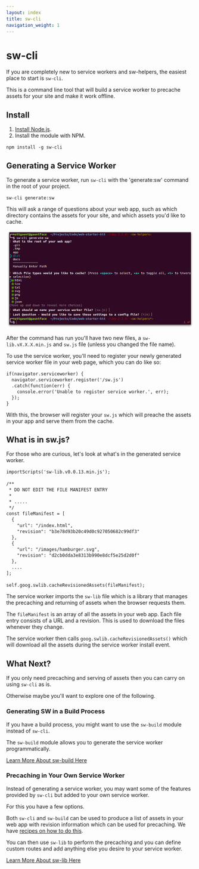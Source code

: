 ```yaml
---
layout: index
title: sw-cli
navigation_weight: 1
---
```


# sw-cli

If you are completely new to service workers and sw-helpers,
the easiest place to start is `sw-cli`.

This is a command line tool that will build a service
worker to precache assets for your site and make it work offline.

## Install

1. [Install Node.js](https://nodejs.org/en/).
2. Install the module with NPM.

```
npm install -g sw-cli
```

## Generating a Service Worker

To generate a service worker, run `sw-cli` with the 'generate:sw' command in the root of
your project.

```
sw-cli generate:sw
```

This will ask a range of questions about your web app, such as which directory
contains the assets for your site, and which assets you'd like to cache.

![Screenshot of the sw-cli command.](./images/sw-cli-questions.png)

After the command has run you'll have two new files, a
`sw-lib.vX.X.X.min.js` and `sw.js` file (unless you changed
the file name).

To use the service worker, you'll need to register your
newly generated service worker file in your web page,
which you can do like so:

```
if(navigator.serviceworker) {
  navigator.serviceworker.register('/sw.js')
  .catch(function(err) {
    console.error('Unable to register service worker.', err);
  });
}
```

With this, the browser will register your `sw.js` which
will preache the assets in your app and serve them
from the cache.

## What is in sw.js?

For those who are curious, let's look at what's in the
generated service worker.

```
importScripts('sw-lib.v0.0.13.min.js');

/**
 * DO NOT EDIT THE FILE MANIFEST ENTRY
 *
 * .....
 */
const fileManifest = [
  {
    "url": "/index.html",
    "revision": "b3e78d93b20c49d0c927050682c99df3"
  },
  {
    "url": "/images/hamburger.svg",
    "revision": "d2cb0dda3e8313b990e8dcf5e25d2d0f"
  },
  ....
];

self.goog.swlib.cacheRevisionedAssets(fileManifest);
```

The service worker imports the `sw-lib` file which is
a library that manages the precaching and returning
of assets when the browser requests them.

The `fileManifest` is an array of all the assets in your
web app. Each file entry consists of a URL and a revision.
This is used to download the files whenever they change.

The service worker then calls
`goog.swlib.cacheRevisionedAssets()` which will download
all the assets during the service worker install event.

## What Next?

If you only need precaching and serving of assets then
you can carry on using `sw-cli` as is.

Otherwise maybe you'll want to explore one of the following.

### Generating SW in a Build Process

If you have a build process, you might want to use the
`sw-build` module instead of `sw-cli`.

The `sw-build` module allows you to generate the service worker  
programmatically.

[Learn More About sw-build Here](../reference-docs/stable/latest/module-sw-build.html#main)

### Precaching in Your Own Service Worker

Instead of generating a service worker, you may want some
of the features provided by `sw-cli` but added to your
own service worker.

For this you have a few options.

Both `sw-cli` and `sw-build` can be used to produce a
list of assets in your web app with revision
information which can be used for precaching. We have
[recipes on how to do this](../recipes#main).

You can then use `sw-lib` to perform the precaching and
you can define custom routes and add anything else you
desire to your service worker.

[Learn More About sw-lib Here](../reference-docs/stable/latest/module-sw-lib.html#main)
